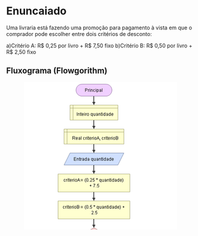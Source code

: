 # Enuncaiado
Uma livraria está fazendo uma promoção para pagamento à vista em que o comprador pode escolher entre dois critérios de desconto:

a)Critério A: R$ 0,25 por livro + R$ 7,50 fixo
b)Critério B: R$ 0,50 por livro + R$ 2,50 fixo

## Fluxograma (Flowgorithm)
<div align="center"><img src="./Capture1.png"></div>

